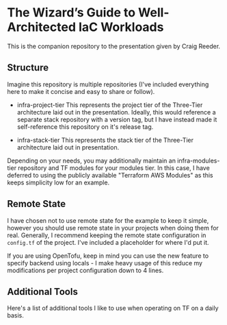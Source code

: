 # The Wizard’s Guide to Well-Architected IaC Workloads

This is the companion repository to the presentation given by Craig Reeder.

## Structure
Imagine this repository is multiple repositories (I've included everything here to make it concise and easy to share or follow).

- infra-project-tier
This represents the project tier of the Three-Tier architecture laid out in the presentation. Ideally, this would reference a separate stack repository with a version tag, but I have instead made it self-reference this repository on it's release tag.

- infra-stack-tier
This represents the stack tier of the Three-Tier architecture laid out in presentation.

Depending on your needs, you may additionally maintain an infra-modules-tier repository and TF modules for your modules tier. In this case, I have deferred to using the publicly available "Terraform AWS Modules" as this keeps simplicity low for an example.

## Remote State
I have chosen not to use remote state for the example to keep it simple, however you should use remote state in your projects when doing them for real. Generally, I recommend keeping the remote state configuration in `config.tf` of the project. I've included a placeholder for where I'd put it.

If you are using OpenTofu, keep in mind you can use the new feature to specify backend using locals - I make heavy usage of this reduce my modifications per project configuration down to 4 lines.

## Additional Tools
Here's a list of additional tools I like to use when operating on TF on a daily basis.

<!-- TODO: Fill out tools
- tenv
- awsp
-->

<!-- TODO: Goals
- Contains example code of some stacks and projects
- Uses the Terraform AWS Modules open-source modules
- Contains a lot of the boilerplate repository cruft I usually include
- Contains a write-up of additional CLI tools I like to use in my developer environment
- Contains a PDF of this presentation
- Squash all commits once done -->
